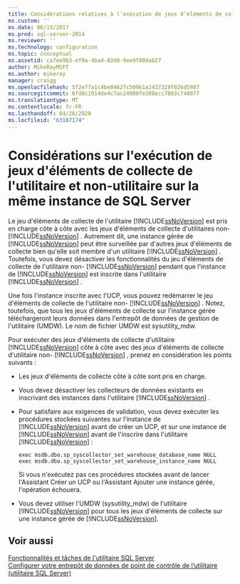 ```yaml
---
title: Considérations relatives à l’exécution de jeux d’éléments de collecte de l’utilitaire et non-utilitaire sur la même instance de SQL Server | Microsoft Docs
ms.custom: ''
ms.date: 06/13/2017
ms.prod: sql-server-2014
ms.reviewer: ''
ms.technology: configuration
ms.topic: conceptual
ms.assetid: ca7ee9b3-ef9a-4ba4-83d0-9ee9f80dab27
author: MikeRayMSFT
ms.author: mikeray
manager: craigg
ms.openlocfilehash: 5f2e77a1c4be8462fc509b1a2437329f026d5987
ms.sourcegitcommit: 6fd8c1914de4c7ac24900fe388ecc7883c740077
ms.translationtype: MT
ms.contentlocale: fr-FR
ms.lasthandoff: 04/26/2020
ms.locfileid: "63187174"
---
```

# <a name="considerations-for-running-utility-and-non-utility-collection-sets-on-the-same-instance-of-sql-server"></a>Considérations sur l'exécution de jeux d'éléments de collecte de l'utilitaire et non-utilitaire sur la même instance de SQL Server
  Le jeu d'éléments de collecte de l'utilitaire [!INCLUDE[ssNoVersion](../../includes/ssnoversion-md.md)] est pris en charge côte à côte avec les jeux d'éléments de collecte d'utilitaires non- [!INCLUDE[ssNoVersion](../../includes/ssnoversion-md.md)] . Autrement dit, une instance gérée de [!INCLUDE[ssNoVersion](../../includes/ssnoversion-md.md)] peut être surveillée par d'autres jeux d'éléments de collecte bien qu'elle soit membre d'un utilitaire [!INCLUDE[ssNoVersion](../../includes/ssnoversion-md.md)] . Toutefois, vous devez désactiver les fonctionnalités du jeu d'éléments de collecte de l'utilitaire non- [!INCLUDE[ssNoVersion](../../includes/ssnoversion-md.md)] pendant que l'instance de [!INCLUDE[ssNoVersion](../../includes/ssnoversion-md.md)] est inscrite dans l'utilitaire [!INCLUDE[ssNoVersion](../../includes/ssnoversion-md.md)] .  
  
 Une fois l'instance inscrite avec l'UCP, vous pouvez redémarrer le jeu d'éléments de collecte de l'utilitaire non- [!INCLUDE[ssNoVersion](../../includes/ssnoversion-md.md)] . Notez, toutefois, que tous les jeux d'éléments de collecte sur l'instance gérée téléchargeront leurs données dans l'entrepôt de données de gestion de l'utilitaire (UMDW). Le nom de fichier UMDW est sysutility_mdw.  
  
 Pour exécuter des jeux d'éléments de collecte d'utilitaire [!INCLUDE[ssNoVersion](../../includes/ssnoversion-md.md)] côte à côte avec des jeux d'éléments de collecte d'utilitaire non- [!INCLUDE[ssNoVersion](../../includes/ssnoversion-md.md)] , prenez en considération les points suivants :  
  
-   Les jeux d'éléments de collecte côte à côte sont pris en charge.  
  
-   Vous devez désactiver les collecteurs de données existants en inscrivant des instances dans l'utilitaire [!INCLUDE[ssNoVersion](../../includes/ssnoversion-md.md)] .  
  
-   Pour satisfaire aux exigences de validation, vous devez exécuter les procédures stockées suivantes sur l'instance de [!INCLUDE[ssNoVersion](../../includes/ssnoversion-md.md)] avant de créer un UCP, et sur une instance de [!INCLUDE[ssNoVersion](../../includes/ssnoversion-md.md)] avant de l'inscrire dans l'utilitaire [!INCLUDE[ssNoVersion](../../includes/ssnoversion-md.md)] :  
  
    ```  
    exec msdb.dbo.sp_syscollector_set_warehouse_database_name NULL  
    exec msdb.dbo.sp_syscollector_set_warehouse_instance_name NULL  
    ```  
  
     Si vous n'exécutez pas ces procédures stockées avant de lancer l'Assistant Créer un UCP ou l'Assistant Ajouter une instance gérée, l'opération échouera.  
  
-   Vous devez utiliser l'UMDW (sysutility_mdw) de l'utilitaire [!INCLUDE[ssNoVersion](../../includes/ssnoversion-md.md)] pour tous les jeux d'éléments de collecte sur une instance gérée de [!INCLUDE[ssNoVersion](../../includes/ssnoversion-md.md)].  
  
## <a name="see-also"></a>Voir aussi  
 [Fonctionnalités et tâches de l'utilitaire SQL Server](sql-server-utility-features-and-tasks.md)   
 [Configurer votre entrepôt de données de point de contrôle de l’utilitaire &#40;utilitaire SQL Server&#41;](configure-your-utility-control-point-data-warehouse-sql-server-utility.md)  
  
  
